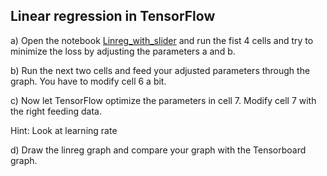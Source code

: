 ## Linear regression in TensorFlow

a) Open the notebook [Linreg_with_slider](https://github.com/tensorchiefs/dl_course/blob/master/notebooks/Linreg_with_slider.ipynb) and run the fist 4 cells and try to minimize the loss by adjusting the parameters a and b.

b) Run the next two cells and feed your adjusted parameters through the graph. You have to modify cell 6 a bit.

c) Now let TensorFlow optimize the parameters in cell 7. Modify cell 7 with the right feeding data.  

Hint: Look at learning rate

d) Draw the linreg graph and compare your graph with the Tensorboard graph.


